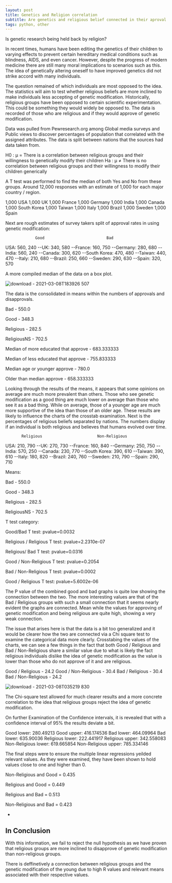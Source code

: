 ```yaml
---
layout: post
title: Genetics and Religion correlation
subtitle: Are genetics and religious belief connected in their aproval rates?
tags: python, other
---
```


Is genetic research being held back by religion?

In recent times, humans have been editing the genetics of their children to varying effects to prevent certain hereditary medical conditions such as blindness, AIDS, and even cancer.
However, despite the progress of modern medicine there are still many moral implications to scenarios such as this. The idea of genetically altering oneself to have improved genetics did not strike accord with many individuals.

The question remained of which individuals are most opposed to the idea. The statistics will aim to test whether religious beliefs are more inclined to make individuals less accepting of genetic modification.
Historically, religious groups have been opposed to certain scientific experimentation. This could be something they would widely be opposed to. The data is recorded of those who are religious and if they would approve of genetic modification.

Data was pulled from Pewresearch.org among Global media surveys and Public views to discover percentages of population that correlated with the assigned attributes. The data is split between nations that the sources had data taken from.

H0 : µ = There is a correlation between religious groups and their willingness to genetically modify their children
Ha : µ ≠ There is no correlation between religious groups and their willingness to modify their children generically

A T test was performed to find the median of both Yes and No from these groups.
Around 12,000 responses with an estimate of 1,000 for each major country / region.

1,000 USA
1,000 UK
1,000 France
1,000 Germany
1,000 India
1,000 Canada
1,000 South Korea
1,000 Taiwan
1,000 Italy
1,000 Brazil
1,000 Sweden
1,000 Spain

Next are rough estimates of survey takers split of approval rates in using genetic modification:

                 Good							Bad
USA: 560, 240
--UK: 340, 580
--France: 160, 750
--Germany: 280, 680
--India: 560, 240
--Canada: 300, 620
--South Korea: 470, 480
--Taiwan: 440, 470
--Italy: 210, 680
--Brazil: 250, 660
--Sweden: 290, 630
--Spain: 320, 570

A more compiled median of the data on a box plot.

![download - 2021-03-08T183926 507](https://user-images.githubusercontent.com/48320567/110398351-b30aef80-8041-11eb-8bb6-b09ba7144cab.png)

The data is the consolidated in means within the numbers of approvals and disapprovals.

Bad  -  550.0

Good  -  348.3

Religious  -  282.5

ReligiousNS  -  702.5

Median of more educated that approve  -  683.333333

Median of less educated that approve  -  755.833333

Median age or younger approve   -  780.0

Older than median approve  -  658.333333

Looking through the results of the means, it appears that some opinions on average are much more prevalent than others. Those who see genetic modification as a good thing are much lower on average than those who see it as a bad thing. While on average, those of a younger age are much more supportive of the idea than those of an older age.
These results are likely to influence the charts of the crosstab examination.
Next is the percentages of religious beliefs separated by nations. The numbers display if an individual is both religious and believes that humans evolved over time.

           Religious						Non-Religious
USA: 210, 790
--UK: 270, 730
--France: 160, 840
--Germany: 250, 750
--India: 570, 250
--Canada: 230, 770
--South Korea: 390, 610
--Taiwan: 390, 610
--Italy: 180, 820
--Brazil: 240, 760
--Sweden: 210, 790
--Spain: 290, 710



Means:

Bad  -  550.0

Good  -  348.3

Religious  -  282.5

ReligiousNS  -  702.5

T test category:

Good/Bad T test: pvalue=0.0032

Religious / Religious T test: pvalue=2.2310e-07

Religious/ Bad T test: pvalue=0.0316

Good / Non-Religious T test: pvalue=0.2054

Bad / Non-Religious T test: pvalue=0.0002

Good / Religious T test: pvalue=5.6002e-06

The P value of the combined good and bad graphs is quite low showing the connection between the two. The more interesting values are that of the Bad / Religious groups with such a small connection that it seems nearly evident the graphs are connected. Mean while the values for approving of genetic modification and being religious are quite high, showing a very weak connection.

The issue that arises here is that the data is a bit too generalized and it would be clearer how the two are connected via a Chi square test to examine the categorical data more clearly.
Crosstabing the values of the charts, we can see a few things in the fact that both Good / Religious and Bad / Non-Religious share a similar value due to what is likely the fact religious individuals dislike the idea of genetic modification as the value is lower than those who do not approve of it and are religious.

Good / Religious - 24.2
Good / Non-Religious - 30.4
Bad / Religious - 30.4
Bad / Non-Religious - 24.2


![download - 2021-03-08T035219 830](https://user-images.githubusercontent.com/48320567/110390319-cfa02b00-8033-11eb-9849-fefed2d3e0aa.png)


The Chi-square test allowed for much clearer results and a more concrete correlation to the idea that religious groups reject the idea of genetic modification.

On further Examination of the Confidence intervals, it is revealed that with a confidence interval of 95% the results deviate a bit.


Good lower: 280.49213 Good upper: 416.174536
Bad lower: 464.09964 Bad lower: 635.90036
Religious lower: 222.441917 Religious upper: 342.558083
Non-Religious lower: 619.665854 Non-Religious upper: 785.334146

The final steps were to ensure the multiple linear regressions yeilded relevant values. As they were examined, they have been shown to hold values close to one and higher than 0.


Non-Religious and Good = 0.435

Religious and Good = 0.449

Religious and Bad = 0.513

Non-Religious and Bad = 0.423


-
In Conclusion
-

With this information, we fail to reject the null hypothesis as we have proven that religious groups are more inclined to disapprove of genetic modification than non-religious groups.

There is deffinetively a connection between religious groups and the genetic modification of the young due to high R values and relevant means associated with their respective values.
